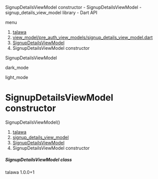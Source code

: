 




SignupDetailsViewModel constructor - SignupDetailsViewModel - signup\_details\_view\_model library - Dart API







menu

1. [talawa](../../index.html)
2. [view\_model/pre\_auth\_view\_models/signup\_details\_view\_model.dart](../../view_model_pre_auth_view_models_signup_details_view_model/view_model_pre_auth_view_models_signup_details_view_model-library.html)
3. [SignupDetailsViewModel](../../view_model_pre_auth_view_models_signup_details_view_model/SignupDetailsViewModel-class.html)
4. SignupDetailsViewModel constructor

SignupDetailsViewModel


dark\_mode

light\_mode




# SignupDetailsViewModel constructor


SignupDetailsViewModel()

 


1. [talawa](../../index.html)
2. [signup\_details\_view\_model](../../view_model_pre_auth_view_models_signup_details_view_model/view_model_pre_auth_view_models_signup_details_view_model-library.html)
3. [SignupDetailsViewModel](../../view_model_pre_auth_view_models_signup_details_view_model/SignupDetailsViewModel-class.html)
4. SignupDetailsViewModel constructor

##### SignupDetailsViewModel class





talawa
1.0.0+1






